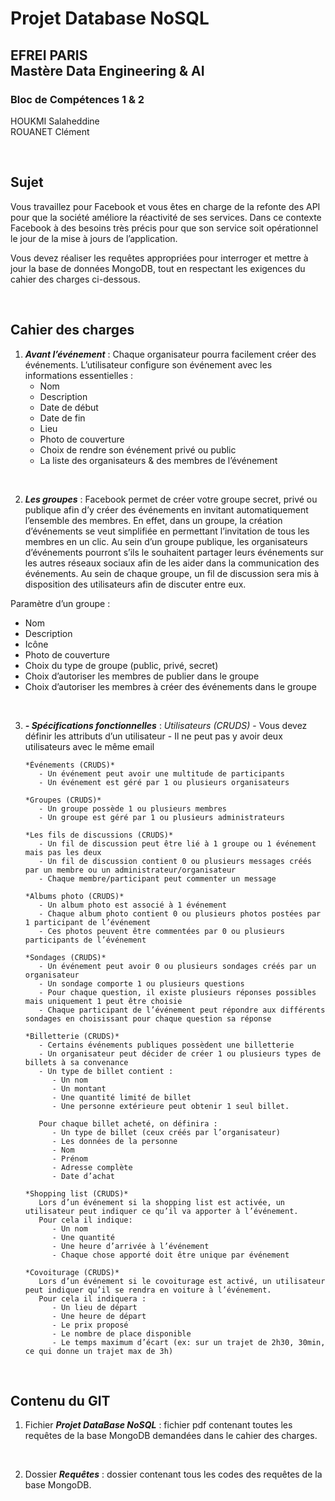 # Projet Database NoSQL

## EFREI PARIS <br> Mastère Data Engineering & AI 

### Bloc de Compétences 1 & 2

HOUKMI Salaheddine  
ROUANET Clément  

<br>

## Sujet
Vous travaillez pour Facebook et vous êtes en charge de la refonte des API pour que la société améliore la réactivité de ses services. Dans ce contexte Facebook à des besoins très précis pour que son service soit opérationnel le jour de la mise à jours de l’application.

Vous devez réaliser les requêtes appropriées pour interroger et mettre à jour la base de données MongoDB, tout en respectant les exigences du cahier des charges ci-dessous.

<br>

## Cahier des charges
1. ***Avant l’événement*** : 
Chaque organisateur pourra facilement créer des événements.
L’utilisateur configure son événement avec les informations essentielles :
   - Nom
   - Description
   - Date de début
   - Date de fin
   - Lieu
   - Photo de couverture
   - Choix de rendre son événement privé ou public
   - La liste des organisateurs & des membres de l’événement

<br>

2. ***Les groupes*** : 
Facebook permet de créer votre groupe secret, privé ou publique afin d’y créer des événements en invitant automatiquement l’ensemble des membres.
En effet, dans un groupe, la création d’événements se veut simplifiée en permettant l’invitation de tous les membres en un clic. Au sein d’un groupe publique, les organisateurs d’événements pourront s’ils le souhaitent partager leurs événements sur les autres réseaux sociaux afin de les aider dans la communication des événements.
Au sein de chaque groupe, un fil de discussion sera mis à disposition des utilisateurs afin de discuter entre eux.

Paramètre d’un groupe :
   - Nom
   - Description
   - Icône
   - Photo de couverture
   - Choix du type de groupe (public, privé, secret)
   - Choix d’autoriser les membres de publier dans le groupe
   - Choix d’autoriser les membres à créer des événements dans le groupe

<br>

3. ***- Spécifications fonctionnelles*** :
       *Utilisateurs (CRUDS)*
          - Vous devez définir les attributs d’un utilisateur
          - Il ne peut pas y avoir deux utilisateurs avec le même email

       *Événements (CRUDS)*
          - Un événement peut avoir une multitude de participants
          - Un événement est géré par 1 ou plusieurs organisateurs

       *Groupes (CRUDS)*
          - Un groupe possède 1 ou plusieurs membres
          - Un groupe est géré par 1 ou plusieurs administrateurs

       *Les fils de discussions (CRUDS)*
          - Un fil de discussion peut être lié à 1 groupe ou 1 événement mais pas les deux
          - Un fil de discussion contient 0 ou plusieurs messages créés par un membre ou un administrateur/organisateur
          - Chaque membre/participant peut commenter un message

       *Albums photo (CRUDS)*
          - Un album photo est associé à 1 événement
          - Chaque album photo contient 0 ou plusieurs photos postées par 1 participant de l’événement
          - Ces photos peuvent être commentées par 0 ou plusieurs participants de l’événement

       *Sondages (CRUDS)*
          - Un événement peut avoir 0 ou plusieurs sondages créés par un organisateur
          - Un sondage comporte 1 ou plusieurs questions
          - Pour chaque question, il existe plusieurs réponses possibles mais uniquement 1 peut être choisie
          - Chaque participant de l’événement peut répondre aux différents sondages en choisissant pour chaque question sa réponse

       *Billetterie (CRUDS)*
          - Certains événements publiques possèdent une billetterie
          - Un organisateur peut décider de créer 1 ou plusieurs types de billets à sa convenance
          - Un type de billet contient :
             - Un nom
             - Un montant
             - Une quantité limité de billet
             - Une personne extérieure peut obtenir 1 seul billet.

          Pour chaque billet acheté, on définira :
             - Un type de billet (ceux créés par l’organisateur)
             - Les données de la personne
             - Nom
             - Prénom
             - Adresse complète
             - Date d’achat

       *Shopping list (CRUDS)*
          Lors d’un événement si la shopping list est activée, un utilisateur peut indiquer ce qu’il va apporter à l’événement. 
          Pour cela il indique:
             - Un nom
             - Une quantité
             - Une heure d’arrivée à l’événement
             - Chaque chose apporté doit être unique par événement
   
       *Covoiturage (CRUDS)*
          Lors d’un événement si le covoiturage est activé, un utilisateur peut indiquer qu’il se rendra en voiture à l’événement.
          Pour cela il indiquera :
             - Un lieu de départ
             - Une heure de départ
             - Le prix proposé
             - Le nombre de place disponible
             - Le temps maximum d’écart (ex: sur un trajet de 2h30, 30min, ce qui donne un trajet max de 3h)

<br>

## Contenu du GIT

1. Fichier ***Projet DataBase NoSQL*** : fichier pdf contenant toutes les requêtes de la base MongoDB demandées dans le cahier des charges.

<br>

2. Dossier ***Requêtes*** : dossier contenant tous les codes des requêtes de la base MongoDB.

